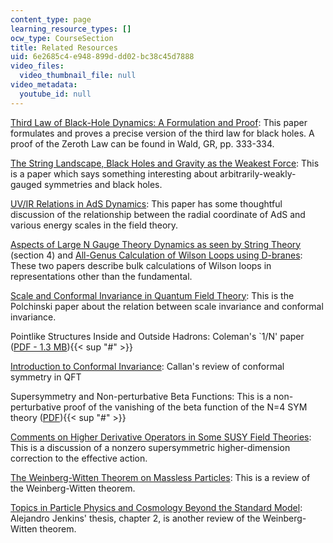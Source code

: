 ```yaml
---
content_type: page
learning_resource_types: []
ocw_type: CourseSection
title: Related Resources
uid: 6e2685c4-e948-899d-dd02-bc38c45d7888
video_files:
  video_thumbnail_file: null
video_metadata:
  youtube_id: null
---
```


[Third Law of Black-Hole Dynamics: A Formulation and Proof](http://prola.aps.org/abstract/PRL/v57/i4/p397_1): This paper formulates and proves a precise version of the third law for black holes. A proof of the Zeroth Law can be found in Wald, GR, pp. 333-334.

[The String Landscape, Black Holes and Gravity as the Weakest Force](http://arxiv.org/abs/hep-th/0601001): This is a paper which says something interesting about arbitrarily-weakly-gauged symmetries and black holes.

[UV/IR Relations in AdS Dynamics](http://arxiv.org/abs/hep-th/9809022): This paper has some thoughtful discussion of the relationship between the radial coordinate of AdS and various energy scales in the field theory.

[Aspects of Large N Gauge Theory Dynamics as seen by String Theory](http://arxiv.org/abs/hep-th/9805129) (section 4) and [All-Genus Calculation of Wilson Loops using D-branes](http://arxiv.org/abs/hep-th/0501109): These two papers describe bulk calculations of Wilson loops in representations other than the fundamental.

[Scale and Conformal Invariance in Quantum Field Theory](http://dx.doi.org/10.1016/0550-3213(88)90179-4): This is the Polchinski paper about the relation between scale invariance and conformal invariance.

Pointlike Structures Inside and Outside Hadrons: Coleman's &grave;1/N' paper ([PDF - 1.3 MB](http://link.springer.com/book/10.1007%2F978-1-4684-1065-5)){{< sup "#" >}}

[Introduction to Conformal Invariance](http://dx.doi.org/10.1111/j.1749-6632.1974.tb20531.x): Callan's review of conformal symmetry in QFT

Supersymmetry and Non-perturbative Beta Functions: This is a non-perturbative proof of the vanishing of the beta function of the N=4 SYM theory ([PDF](http://dx.doi.org/10.1016/0370-2693(88)91265-8
)){{< sup "#" >}}

[Comments on Higher Derivative Operators in Some SUSY Field Theories](http://arxiv.org/abs/hep-th/9705057): This is a discussion of a nonzero supersymmetric higher-dimension correction to the effective action.

[The Weinberg-Witten Theorem on Massless Particles](https://onlinelibrary.wiley.com/doi/abs/10.1002/andp.200810305): This is a review of the Weinberg-Witten theorem.

[Topics in Particle Physics and Cosmology Beyond the Standard Model](http://arxiv.org/abs/hep-th/0607239): Alejandro Jenkins' thesis, chapter 2, is another review of the Weinberg-Witten theorem.